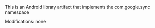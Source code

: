 
This is an Android library artifact that implements the com.google.sync namespace

Modifications: none

